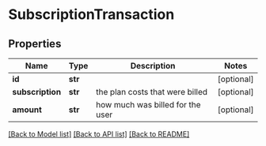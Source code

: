 # SubscriptionTransaction

## Properties
Name | Type | Description | Notes
------------ | ------------- | ------------- | -------------
**id** | **str** |  | [optional] 
**subscription** | **str** | the plan costs that were billed | [optional] 
**amount** | **str** | how much was billed for the user | [optional] 

[[Back to Model list]](../README.md#documentation-for-models) [[Back to API list]](../README.md#documentation-for-api-endpoints) [[Back to README]](../README.md)

